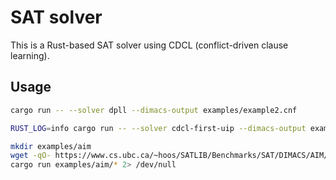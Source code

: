 # SAT solver

This is a Rust-based SAT solver using CDCL (conflict-driven clause learning).

## Usage

```bash
cargo run -- --solver dpll --dimacs-output examples/example2.cnf
```

```bash
RUST_LOG=info cargo run -- --solver cdcl-first-uip --dimacs-output examples/example3.cnf
```

```bash
mkdir examples/aim
wget -qO- https://www.cs.ubc.ca/~hoos/SATLIB/Benchmarks/SAT/DIMACS/AIM/aim.tar.gz | tar xvf - -C examples/aim
cargo run examples/aim/* 2> /dev/null
```
